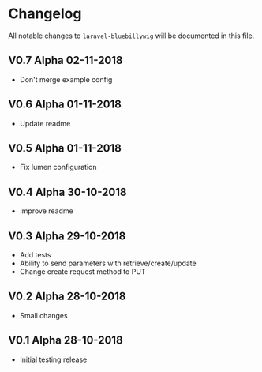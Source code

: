 # Changelog

All notable changes to `laravel-bluebillywig` will be documented in this file.

## V0.7 Alpha  02-11-2018

- Don't merge example config

## V0.6 Alpha  01-11-2018

- Update readme

## V0.5 Alpha  01-11-2018

- Fix lumen configuration

## V0.4 Alpha  30-10-2018

- Improve readme

## V0.3 Alpha  29-10-2018

- Add tests
- Ability to send parameters with retrieve/create/update
- Change create request method to PUT

## V0.2 Alpha  28-10-2018

- Small changes


## V0.1 Alpha  28-10-2018

- Initial testing release
